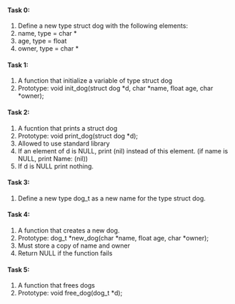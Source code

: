 <h4>Task 0:</h4>
<ol>
<li>Define a new type struct dog with the following elements:</li>
<li>name, type = char *</li>
<li>age, type = float</li>
<li>owner, type = char *</li>
</ol>
<h4>Task 1:</h4>
<ol>
<li>A function that initialize a variable of type struct dog</li>
<li>Prototype: void init_dog(struct dog *d, char *name, float age, char *owner);</li>
</ol>
<h4>Task 2:</h4>
<ol>
<li>A fucntion that prints a struct dog</li>
<li>Prototype: void print_dog(struct dog *d);</li>
<li>Allowed to use standard library</li>
<li>If an element of d is NULL, print (nil) instead of this element. (if name is NULL, print Name: (nil))</li>
<li>If d is NULL print nothing.</li>
</ol>
<h4>Task 3:</h4>
<ol>
<li>Define a new type dog_t as a new name for the type struct dog.</li>
</ol>
<h4>Task 4:</h4>
<ol>
<li>A function that creates a new dog.</li>
<li>Prototype: dog_t *new_dog(char *name, float age, char *owner);</li>
<li>Must store a copy of name and owner</li>
<li>Return NULL if the function fails</li>
</ol>
<h4>Task 5:</h4>
<ol>
<li>A function that frees dogs</li>
<li>Prototype: void free_dog(dog_t *d);</li>
</ol>
